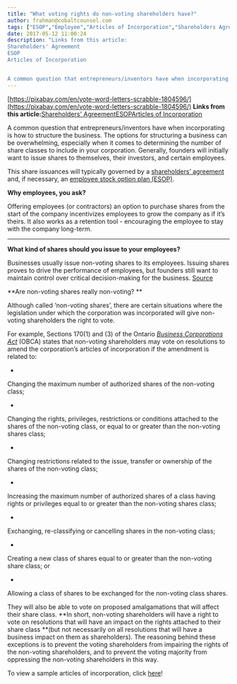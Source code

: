 ```yaml
---
title: "What voting rights do non-voting shareholders have?"
author: frahman@cobaltcounsel.com
tags: ["ESOP","Employee","Articles of Incorporation","Shareholders Agreement"]
date: 2017-05-12 11:00:24
description: "Links from this article:
Shareholders' Agreement
ESOP
Articles of Incorporation


A common question that entrepreneurs/inventors have when incorporating..."
---
```


[https://pixabay.com/en/vote-word-letters-scrabble-1804596/](https://pixabay.com/en/vote-word-letters-scrabble-1804596/)
**Links from this article:**[Shareholders' Agreement](https://clausehound.com/legal-contract/15823#!/document=)[ESOP](https://clausehound.com/legal-contract/15816)[Articles of Incorporation](https://clausehound.com/legal-contract/16180#!/document=)

A common question that entrepreneurs/inventors have when incorporating is how to structure the business. The options for structuring a business can be overwhelming, especially when it comes to determining the number of share classes to include in your corporation. Generally, founders will initially want to issue shares to themselves, their investors, and certain employees.

 

This share issuances will typically governed by a [shareholders’ agreement](https://clausehound.com/legal-contract/15823#!/document=) and, if necessary, an [employee stock option plan (ESOP)](https://clausehound.com/legal-contract/15816).

**Why employees, you ask?**

Offering employees (or contractors) an option to purchase shares from the start of the company incentivizes employees to grow the company as if it’s theirs. It also works as a retention tool - encouraging the employee to stay with the company long-term.
** **
**What kind of shares should you issue to your employees?**

Businesses usually issue non-voting shares to its employees. Issuing shares proves to drive the performance of employees, but founders still want to maintain control over critical decision-making for the business.
[Source](https://pixabay.com/en/hands-hand-raised-hands-raised-220163/)

 

**Are non-voting shares really non-voting? **

Although called ‘non-voting shares’, there are certain situations where the legislation under which the corporation was incorporated will give non-voting shareholders the right to vote.

 

For example, Sections 170(1) and (3) of the Ontario [*Business Corporations Act*](https://www.ontario.ca/laws/statute/90b16#BK156) (OBCA) states that non-voting shareholders may vote on resolutions to amend the corporation’s articles of incorporation if the amendment is related to:

 

- 
Changing the maximum number of authorized shares of the non-voting class;

- 
Changing the rights, privileges, restrictions or conditions attached to the shares of the non-voting class, or equal to or greater than the non-voting shares class;

- 
Changing restrictions related to the issue, transfer or ownership of the shares of the non-voting class;

- 
Increasing the maximum number of authorized shares of a class having rights or privileges equal to or greater than the non-voting shares class;

- 
Exchanging, re-classifying or cancelling shares in the non-voting class;

- 
Creating a new class of shares equal to or greater than the non-voting share class; or

- 
Allowing a class of shares to be exchanged for the non-voting class shares.

They will also be able to vote on proposed amalgamations that will affect their share class. **In short, non-voting shareholders will have a right to vote on resolutions that will have an impact on the rights attached to their share class **(but not necessarily on all resolutions that will have a business impact on them as shareholders). The reasoning behind these exceptions is to prevent the voting shareholders from impairing the rights of the non-voting shareholders, and to prevent the voting majority from oppressing the non-voting shareholders in this way.

 

To view a sample articles of incorporation, click [here](https://clausehound.com/legal-contract/16180)!
